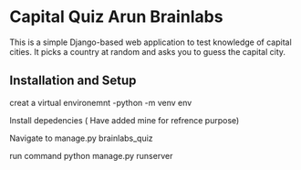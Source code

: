 # Capital Quiz Arun Brainlabs

This is a simple Django-based web application to test knowledge of capital cities. It picks a country at random and asks you to guess the capital city.

## Installation and Setup

creat a virtual environemnt 
-python -m venv env

Install depedencies ( Have added mine for refrence purpose)

Navigate to manage.py brainlabs_quiz

run command
python manage.py runserver

